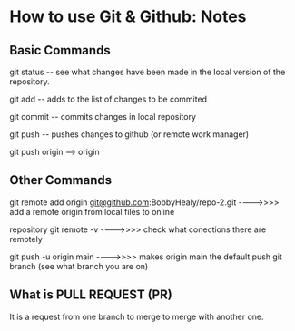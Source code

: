 # How to use Git & Github: Notes

## Basic Commands
git status -- see what changes have been made in the local version of the repository.

git add -- adds to the list of changes to be commited

git commit -- commits changes in local repository

git push -- pushes changes to github (or remote work manager) 

git push origin --> origin

## Other Commands
git remote add origin git@github.com:BobbyHealy/repo-2.git ---->>>> add a remote origin from local files to online 

repository git remote -v ---->>>> check what conections there are remotely

git push -u origin main ---->>>> makes origin main the default push git branch (see what branch you are on)

## What is PULL REQUEST (PR)
It is a request from one branch to merge to merge with another one.